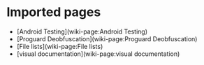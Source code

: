 # Imported pages

* [Android Testing](wiki-page:Android Testing)
* [Proguard Deobfuscation](wiki-page:Proguard Deobfuscation)
* [File lists](wiki-page:File lists)
* [visual documentation](wiki-page:visual documentation)
